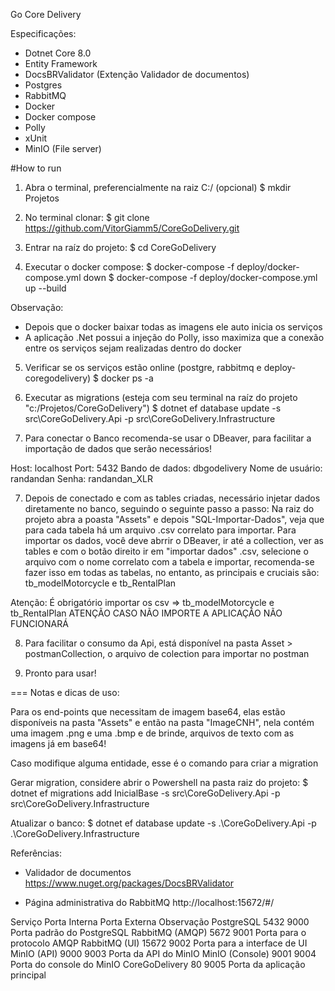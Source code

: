 Go Core Delivery

Especificações:
- Dotnet Core 8.0
- Entity Framework
- DocsBRValidator (Extenção Validador de documentos)
- Postgres
- RabbitMQ
- Docker
- Docker compose
- Polly
- xUnit
- MinIO (File server)

#How to run
1. Abra o terminal, preferencialmente na raiz C:/ (opcional)
$ mkdir Projetos

2. No terminal clonar:
$ git clone https://github.com/VitorGiamm5/CoreGoDelivery.git

3. Entrar na raíz do projeto:
$ cd CoreGoDelivery

4. Executar o docker compose:
$ docker-compose -f deploy/docker-compose.yml down
$ docker-compose -f deploy/docker-compose.yml up --build

Observação:
- Depois que o docker baixar todas as imagens ele auto inicia os serviços
- A aplicação .Net possui a injeção do Polly, isso maximiza que a conexão entre os serviços sejam realizadas dentro do docker

5. Verificar se os serviços estão online (postgre, rabbitmq e deploy-coregodelivery)
$ docker ps -a

7. Executar as migrations (esteja com seu terminal na raíz do projeto "c:/Projetos/CoreGoDelivery")
$ dotnet ef database update -s src\CoreGoDelivery.Api -p src\CoreGoDelivery.Infrastructure

8. Para conectar o Banco recomenda-se usar o DBeaver, para facilitar a importação de dados que serão necessários!

Host: localhost
Port: 5432
Bando de dados: dbgodelivery
Nome de usuário: randandan
Senha: randandan_XLR

7. Depois de conectado e com as tables criadas, necessário injetar dados diretamente no banco, seguindo o seguinte passo a passo:
Na raiz do projeto abra a poasta "Assets" e depois "SQL-Importar-Dados", veja que para cada tabela há um arquivo .csv correlato para importar.
Para importar os dados, você deve abrrir o DBeaver, ir até a collection, ver as tables e com o botão direito ir em "importar dados" .csv, selecione o arquivo com o nome correlato com a tabela e importar, recomenda-se fazer isso em todas as tabelas, no entanto, as principais e cruciais são: tb_modelMotorcycle e tb_RentalPlan

Atenção:
É obrigatório importar os csv => tb_modelMotorcycle e tb_RentalPlan
ATENÇÃO CASO NÃO IMPORTE A APLICAÇÃO NÃO FUNCIONARÁ

8. Para facilitar o consumo da Api, está disponível na pasta Asset > postmanCollection, o arquivo de colection para importar no postman

9. Pronto para usar!

===
Notas e dicas de uso:

Para os end-points que necessitam de imagem base64, elas estão disponíveis na pasta "Assets" e então na pasta "ImageCNH", nela contém uma imagem .png e uma .bmp e de brinde, arquivos de texto com as imagens já em base64!

Caso modifique alguma entidade, esse é o comando para criar a migration

Gerar migration, considere abrir o Powershell na pasta raiz do projeto: 
$ dotnet ef migrations add InicialBase -s src\CoreGoDelivery.Api -p src\CoreGoDelivery.Infrastructure

Atualizar o banco:
$ dotnet ef database update -s .\CoreGoDelivery.Api -p .\CoreGoDelivery.Infrastructure

Referências:

- Validador de documentos
https://www.nuget.org/packages/DocsBRValidator

- Página administrativa do RabbitMQ
http://localhost:15672/#/

Serviço	        Porta Interna	Porta Externa	Observação
PostgreSQL	    5432	        9000	        Porta padrão do PostgreSQL
RabbitMQ (AMQP)	5672	        9001	        Porta para o protocolo AMQP
RabbitMQ (UI)	15672	        9002	        Porta para a interface de UI
MinIO (API)	    9000	        9003	        Porta da API do MinIO
MinIO (Console)	9001	        9004	        Porta do console do MinIO
CoreGoDelivery	80	            9005	        Porta da aplicação principal
